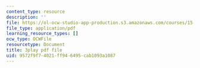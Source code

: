 ```yaml
---
content_type: resource
description: ''
file: https://ol-ocw-studio-app-production.s3.amazonaws.com/courses/15-031j-energy-decisions-markets-and-policies-spring-2012/9572f9f74021ff946495cab1093a1087_2wGduvHRck4.pdf
file_type: application/pdf
learning_resource_types: []
ocw_type: OCWFile
resourcetype: Document
title: 3play pdf file
uid: 9572f9f7-4021-ff94-6495-cab1093a1087
---
```

